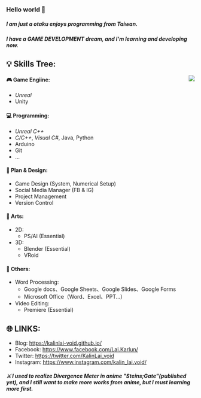 ### Hello world 👋

##### I am just a otaku enjoys programming from Taiwan.
##### I have a GAME DEVELOPMENT dream, and I'm learning and developing now.

💡 Skills Tree: 
---
<p><img align="right" src="https://github-readme-stats.vercel.app/api?username=KalinLai-void&show_icons=true&theme=city_lights"></p>

#### 🎮 Game Engiine:
- *Unreal*
- Unity
#### 💻 Programming: 
- *Unreal C++*
- *C/C++*, *Visual C#*, Java, Python
- Arduino
- Git
- ...
#### 📝 Plan & Design: 
- Game Design (System, Numerical Setup)
- Social Media Manager (FB & IG)
- Project Management
- Version Control
#### 🎨 Arts:
- 2D: 
  - PS/AI (Essential)
- 3D: 
  - Blender (Essential)
  - VRoid
#### 📌 Others:
- Word Processing:
  - Google docs、Google Sheets、Google Slides、Google Forms
  - Microsoft Office（Word、Excel、PPT...）
- Video Editing:
  - Premiere (Essential)

🌐 LINKS:
---
- Blog: https://kalinlai-void.github.io/
- Facebook: https://www.facebook.com/Lai.Karlun/
- Twitter: https://twitter.com/KalinLai_void
- Instagram: https://www.instagram.com/kalin_lai.void/

##### ⚔ I used to realize Divergence Meter in anime "Steins;Gate"(published yet), and I still want to make more works from anime, but I must learning more first.


